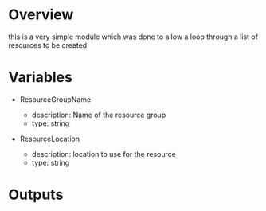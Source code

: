 # Overview
this is a very simple module which was done to allow a loop through a list of resources to be created

# Variables
 - ResourceGroupName    
   - description: Name of the resource group
   - type: string

- ResourceLocation 
  - description: location to use for the resource
  - type: string


# Outputs